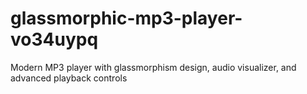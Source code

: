 # glassmorphic-mp3-player-vo34uypq
Modern MP3 player with glassmorphism design, audio visualizer, and advanced playback controls
